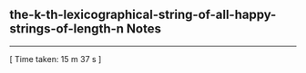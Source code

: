 <h2>the-k-th-lexicographical-string-of-all-happy-strings-of-length-n Notes</h2><hr>[ Time taken: 15 m 37 s ]